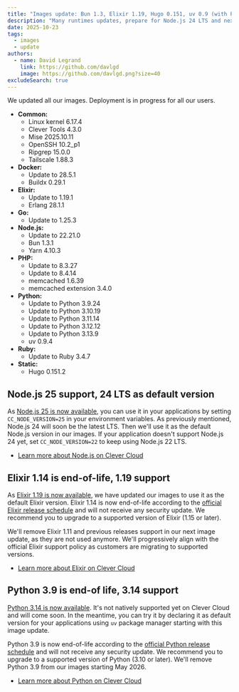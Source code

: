 ```yaml
---
title: "Images update: Bun 1.3, Elixir 1.19, Hugo 0.151, uv 0.9 (with Python 3.14)"
description: "Many runtimes updates, prepare for Node.js 24 LTS and next end-of-life versions: Elixir 1.14, Python 3.9"
date: 2025-10-23
tags:
  - images
  - update
authors:
  - name: David Legrand
    link: https://github.com/davlgd
    image: https://github.com/davlgd.png?size=40
excludeSearch: true
---
```


We updated all our images. Deployment is in progress for all our users.

* **Common:**
  * Linux kernel 6.17.4
  * Clever Tools 4.3.0
  * Mise 2025.10.11
  * OpenSSH 10.2_p1
  * Ripgrep 15.0.0
  * Tailscale 1.88.3
* **Docker:**
  * Update to 28.5.1
  * Buildx 0.29.1
* **Elixir:**
  * Update to 1.19.1
  * Erlang 28.1.1
* **Go:**
  * Update to 1.25.3
* **Node.js:**
  * Update to 22.21.0
  * Bun 1.3.1
  * Yarn 4.10.3
* **PHP:**
  * Update to 8.3.27
  * Update to 8.4.14
  * memcached 1.6.39
  * memcached extension 3.4.0
* **Python:**
  * Update to Python 3.9.24
  * Update to Python 3.10.19
  * Update to Python 3.11.14
  * Update to Python 3.12.12
  * Update to Python 3.13.9
  * uv 0.9.4
* **Ruby:**
  * Update to Ruby 3.4.7
* **Static:**
  * Hugo 0.151.2

## Node.js 25 support, 24 LTS as default version

As [Node.js 25 is now available](https://nodejs.org/fr/blog/release/v25.0.0), you can use it in your applications by setting `CC_NODE_VERSION=25` in your environment variables. As previously mentioned, Node.js 24 will soon be the latest LTS. Then we'll use it as the default Node.js version in our images. If your application doesn't support Node.js 24 yet, set `CC_NODE_VERSION=22` to keep using Node.js 22 LTS.

- [Learn more about Node.js on Clever Cloud](/doc/applications/nodejs)

## Elixir 1.14 is end-of-life, 1.19 support

As [Elixir 1.19 is now available](https://elixir-lang.org/blog/2025/10/16/elixir-v1-19-0-released/), we have updated our images to use it as the default Elixir version. Elixir 1.14 is now end-of-life according to the [official Elixir release schedule](https://hexdocs.pm/elixir/compatibility-and-deprecations.html) and will not receive any security update. We recommend you to upgrade to a supported version of Elixir (1.15 or later).

We'll remove Elixir 1.11 and previous releases support in our next image update, as they are not used anymore. We'll progressively align with the official Elixir support policy as customers are migrating to supported versions.

- [Learn more about Elixir on Clever Cloud](/doc/applications/elixir)

## Python 3.9 is end-of life, 3.14 support

[Python 3.14 is now available](https://blog.python.org/2025/10/python-3140-final-is-here.html). It's not natively supported yet on Clever Cloud and will come soon. In the meantime, you can try it by declaring it as default version for your applications using `uv` package manager starting with this image update.

Python 3.9 is now end-of-life according to the [official Python release schedule](https://devguide.python.org/versions/#python-release-cycle) and will not receive any security update. We recommend you to upgrade to a supported version of Python (3.10 or later). We'll remove Python 3.9 from our images starting May 2026.

- [Learn more about Python on Clever Cloud](/doc/applications/python)
